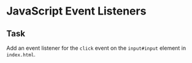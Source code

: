 # JavaScript Event Listeners

## Task

Add an event listener for the `click` event
on the `input#input` element in `index.html`.
